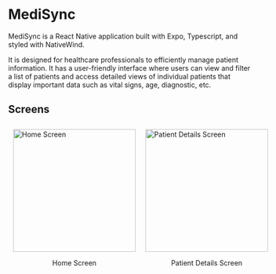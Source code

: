 # MediSync

MediSync is a React Native application built with Expo, Typescript, and styled with NativeWind. 

It is designed for healthcare professionals to efficiently manage patient information. It has a user-friendly interface where users can view and filter a list of patients and access detailed views of individual patients that display important data such as vital signs, age, diagnostic, etc.


## Screens

<div style="display: flex; justify-content: space-between; align-items: center;">
  <div style="flex: 1; padding: 10px;">
    <img src="https://github.com/y0mauro/MediSync/assets/73178418/6902d89e-d262-400e-96d8-c29cd5d7a3d7" width="250" alt="Home Screen">
    <p style="text-align: center;">Home Screen</p>
  </div>
  <div style="flex: 1; padding: 10px;">
    <img src="https://github.com/y0mauro/MediSync/assets/73178418/7657cac6-86b3-49f5-a113-0796432f73f5" width="250" alt="Patient Details Screen">
    <p style="text-align: center;">Patient Details Screen</p>
  </div>
</div>
